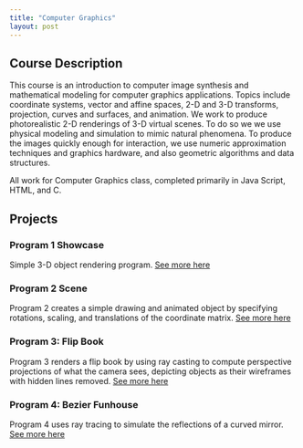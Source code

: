 ```yaml
---
title: "Computer Graphics"
layout: post
---
```


## Course Description

This course is an introduction to computer image synthesis and mathematical modeling for computer graphics applications. Topics include coordinate systems, vector and affine spaces, 2-D and 3-D transforms, projection, curves and surfaces, and animation. We work to produce photorealistic 2-D renderings of 3-D virtual scenes. To do so we we use physical modeling and simulation to mimic natural phenomena. To produce the images quickly enough for interaction, we use numeric approximation techniques and graphics hardware, and also geometric algorithms and data structures.

All work for Computer Graphics class, completed primarily in Java Script, HTML, and C.

## Projects

### Program 1 Showcase

Simple 3-D object rendering program. [See more here](https://github.com/AriaKillebrewBruehl/CSCI385/blob/main/showcase/README.md)

### Program 2 Scene

Program 2 creates a simple drawing and animated object by specifying rotations, scaling, and translations of the coordinate matrix. [See more here](https://github.com/AriaKillebrewBruehl/CSCI385/blob/main/scene/README.md)

### Program 3: Flip Book

Program 3 renders a flip book by using ray casting to compute perspective projections of what the camera sees, depicting objects as their wireframes with hidden lines removed. [See more here](https://github.com/nihilistkitten/walk-thru-it/blob/main/README.md)

### Program 4: Bezier Funhouse

Program 4 uses ray tracing to simulate the reflections of a curved mirror. [See more here](https://github.com/AriaKillebrewBruehl/CSCI385/blob/main/bezier-funhouse/README.md)
